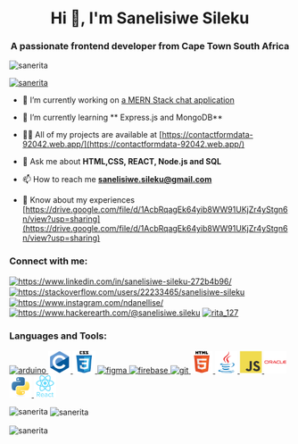 <h1 align="center">Hi 👋, I'm Sanelisiwe Sileku</h1>
<h3 align="center">A passionate frontend developer from Cape Town South Africa</h3>

<p align="left"> <img src="https://komarev.com/ghpvc/?username=sanerita&label=Profile%20views&color=0e75b6&style=flat" alt="sanerita" /> </p>

<p align="left"> <a href="https://github.com/ryo-ma/github-profile-trophy"><img src="https://github-profile-trophy.vercel.app/?username=sanerita" alt="sanerita" /></a> </p>

- 🔭 I’m currently working on [a MERN Stack chat application](https://github.com/Sanerita/Chat-Application)

- 🌱 I’m currently learning ** Express.js and MongoDB**

- 👨‍💻 All of my projects are available at [https://contactformdata-92042.web.app/](https://contactformdata-92042.web.app/)

- 💬 Ask me about **HTML,CSS, REACT, Node.js and SQL**

- 📫 How to reach me **sanelisiwe.sileku@gmail.com**

- 📄 Know about my experiences [https://drive.google.com/file/d/1AcbRqagEk64yib8WW91UKjZr4yStgn6n/view?usp=sharing](https://drive.google.com/file/d/1AcbRqagEk64yib8WW91UKjZr4yStgn6n/view?usp=sharing)

<h3 align="left">Connect with me:</h3>
<p align="left">
<a href="https://linkedin.com/in/https://www.linkedin.com/in/sanelisiwe-sileku-272b4b96/" target="blank"><img align="center" src="https://raw.githubusercontent.com/rahuldkjain/github-profile-readme-generator/master/src/images/icons/Social/linked-in-alt.svg" alt="https://www.linkedin.com/in/sanelisiwe-sileku-272b4b96/" height="30" width="40" /></a>
<a href="https://stackoverflow.com/users/https://stackoverflow.com/users/22233465/sanelisiwe-sileku" target="blank"><img align="center" src="https://raw.githubusercontent.com/rahuldkjain/github-profile-readme-generator/master/src/images/icons/Social/stack-overflow.svg" alt="https://stackoverflow.com/users/22233465/sanelisiwe-sileku" height="30" width="40" /></a>
<a href="https://instagram.com/https://www.instagram.com/ndanellise/" target="blank"><img align="center" src="https://raw.githubusercontent.com/rahuldkjain/github-profile-readme-generator/master/src/images/icons/Social/instagram.svg" alt="https://www.instagram.com/ndanellise/" height="30" width="40" /></a>
<a href="https://www.hackerearth.com/https://www.hackerearth.com/@sanelisiwe.sileku" target="blank"><img align="center" src="https://raw.githubusercontent.com/rahuldkjain/github-profile-readme-generator/master/src/images/icons/Social/hackerearth.svg" alt="https://www.hackerearth.com/@sanelisiwe.sileku" height="30" width="40" /></a>
<a href="https://discord.gg/rita_127" target="blank"><img align="center" src="https://raw.githubusercontent.com/rahuldkjain/github-profile-readme-generator/master/src/images/icons/Social/discord.svg" alt="rita_127" height="30" width="40" /></a>
</p>

<h3 align="left">Languages and Tools:</h3>
<p align="left"> <a href="https://www.arduino.cc/" target="_blank" rel="noreferrer"> <img src="https://cdn.worldvectorlogo.com/logos/arduino-1.svg" alt="arduino" width="40" height="40"/> </a> <a href="https://www.cprogramming.com/" target="_blank" rel="noreferrer"> <img src="https://raw.githubusercontent.com/devicons/devicon/master/icons/c/c-original.svg" alt="c" width="40" height="40"/> </a> <a href="https://www.w3schools.com/css/" target="_blank" rel="noreferrer"> <img src="https://raw.githubusercontent.com/devicons/devicon/master/icons/css3/css3-original-wordmark.svg" alt="css3" width="40" height="40"/> </a> <a href="https://www.figma.com/" target="_blank" rel="noreferrer"> <img src="https://www.vectorlogo.zone/logos/figma/figma-icon.svg" alt="figma" width="40" height="40"/> </a> <a href="https://firebase.google.com/" target="_blank" rel="noreferrer"> <img src="https://www.vectorlogo.zone/logos/firebase/firebase-icon.svg" alt="firebase" width="40" height="40"/> </a> <a href="https://git-scm.com/" target="_blank" rel="noreferrer"> <img src="https://www.vectorlogo.zone/logos/git-scm/git-scm-icon.svg" alt="git" width="40" height="40"/> </a> <a href="https://www.w3.org/html/" target="_blank" rel="noreferrer"> <img src="https://raw.githubusercontent.com/devicons/devicon/master/icons/html5/html5-original-wordmark.svg" alt="html5" width="40" height="40"/> </a> <a href="https://www.java.com" target="_blank" rel="noreferrer"> <img src="https://raw.githubusercontent.com/devicons/devicon/master/icons/java/java-original.svg" alt="java" width="40" height="40"/> </a> <a href="https://developer.mozilla.org/en-US/docs/Web/JavaScript" target="_blank" rel="noreferrer"> <img src="https://raw.githubusercontent.com/devicons/devicon/master/icons/javascript/javascript-original.svg" alt="javascript" width="40" height="40"/> </a> <a href="https://www.oracle.com/" target="_blank" rel="noreferrer"> <img src="https://raw.githubusercontent.com/devicons/devicon/master/icons/oracle/oracle-original.svg" alt="oracle" width="40" height="40"/> </a> <a href="https://www.python.org" target="_blank" rel="noreferrer"> <img src="https://raw.githubusercontent.com/devicons/devicon/master/icons/python/python-original.svg" alt="python" width="40" height="40"/> </a> <a href="https://reactjs.org/" target="_blank" rel="noreferrer"> <img src="https://raw.githubusercontent.com/devicons/devicon/master/icons/react/react-original-wordmark.svg" alt="react" width="40" height="40"/> </a> </p>

<p><img align="left" src="https://github-readme-stats.vercel.app/api/top-langs?username=sanerita&show_icons=true&locale=en&layout=compact" alt="sanerita" /></p>

<p>&nbsp;<img align="center" src="https://github-readme-stats.vercel.app/api?username=sanerita&show_icons=true&locale=en" alt="sanerita" /></p>

<p><img align="center" src="https://github-readme-streak-stats.herokuapp.com/?user=sanerita&" alt="sanerita" /></p>

